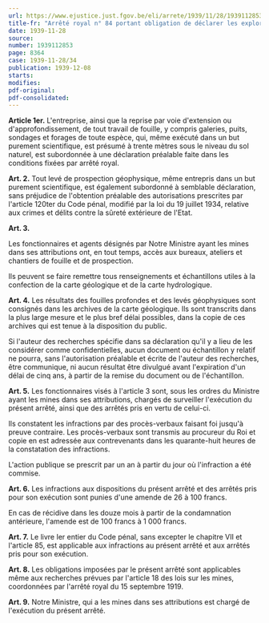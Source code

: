 ```yaml
---
url: https://www.ejustice.just.fgov.be/eli/arrete/1939/11/28/1939112853/justel
title-fr: "Arrêté royal n° 84 portant obligation de déclarer les explorations du sous-sol. (NOTE : Consultation des versions antérieures à partir du 12-09-2002 et mise à jour au 12-09-2002)"
date: 1939-11-28
source:
number: 1939112853
page: 8364
case: 1939-11-28/34
publication: 1939-12-08
starts:
modifies:
pdf-original:
pdf-consolidated:
---
```


**Article 1er.** L'entreprise, ainsi que la reprise par voie d'extension ou d'approfondissement, de tout travail de fouille, y compris galeries, puits, sondages et forages de toute espèce, qui, même exécuté dans un but purement scientifique, est présumé à trente mètres sous le niveau du sol naturel, est subordonnée à une déclaration préalable faite dans les conditions fixées par arrêté royal.

**Art. 2.** Tout levé de prospection géophysique, même entrepris dans un but purement scientifique, est également subordonné à semblable déclaration, sans préjudice de l'obtention préalable des autorisations prescrites par l'article 120ter du Code pénal, modifié par la loi du 19 juillet 1934, relative aux crimes et délits contre la sûreté extérieure de l'Etat.

**Art. 3.**

Les fonctionnaires et agents désignés par Notre Ministre ayant les mines dans ses attributions ont, en tout temps, accès aux bureaux, ateliers et chantiers de fouille et de prospection.

Ils peuvent se faire remettre tous renseignements et échantillons utiles à la confection de la carte géologique et de la carte hydrologique.

**Art. 4.** Les résultats des fouilles profondes et des levés géophysiques sont consignés dans les archives de la carte géologique. Ils sont transcrits dans la plus large mesure et le plus bref délai possibles, dans la copie de ces archives qui est tenue à la disposition du public.

Si l'auteur des recherches spécifie dans sa déclaration qu'il y a lieu de les considérer comme confidentielles, aucun document ou échantillon y relatif ne pourra, sans l'autorisation préalable et écrite de l'auteur des recherches, être communique, ni aucun résultat être divulgué avant l'expiration d'un délai de cinq ans, à partir de la remise du document ou de l'échantillon.

**Art. 5.** Les fonctionnaires visés à l'article 3 sont, sous les ordres du Ministre ayant les mines dans ses attributions, chargés de surveiller l'exécution du présent arrêté, ainsi que des arrêtés pris en vertu de celui-ci.

Ils constatent les infractions par des procès-verbaux faisant foi jusqu'à preuve contraire. Les procès-verbaux sont transmis au procureur du Roi et copie en est adressée aux contrevenants dans les quarante-huit heures de la constatation des infractions.

L'action publique se prescrit par un an à partir du jour où l'infraction a été commise.

**Art. 6.** Les infractions aux dispositions du présent arrêté et des arrêtés pris pour son exécution sont punies d'une amende de 26 à 100 francs.

En cas de récidive dans les douze mois à partir de la condamnation antérieure, l'amende est de 100 francs à 1 000 francs.

**Art. 7.** Le livre Ier entier du Code pénal, sans excepter le chapitre VII et l'article 85, est applicable aux infractions au présent arrêté et aux arrêtés pris pour son exécution.

**Art. 8.** Les obligations imposées par le présent arrêté sont applicables même aux recherches prévues par l'article 18 des lois sur les mines, coordonnées par l'arrêté royal du 15 septembre 1919.

**Art. 9.** Notre Ministre, qui a les mines dans ses attributions est chargé de l'exécution du présent arrêté.
